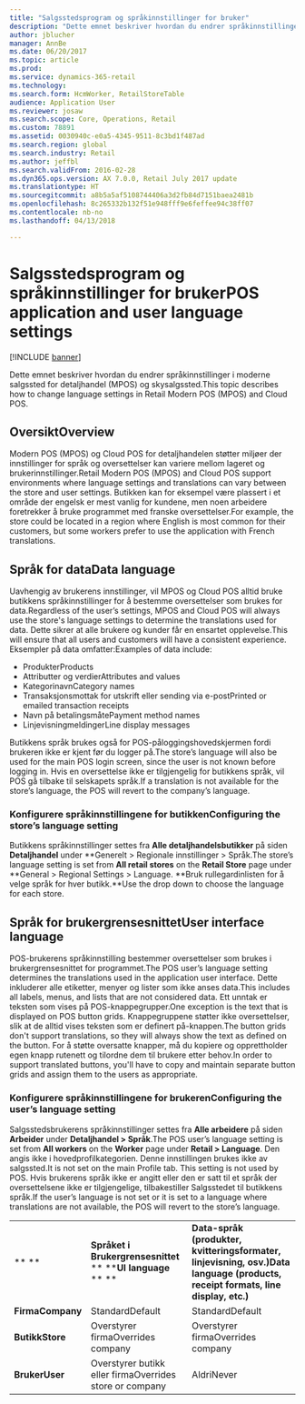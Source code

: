 ```yaml
---
title: "Salgsstedsprogram og språkinnstillinger for bruker"
description: "Dette emnet beskriver hvordan du endrer språkinnstillinger i moderne salgssted for detaljhandel (MPOS) og skysalgssted."
author: jblucher
manager: AnnBe
ms.date: 06/20/2017
ms.topic: article
ms.prod: 
ms.service: dynamics-365-retail
ms.technology: 
ms.search.form: HcmWorker, RetailStoreTable
audience: Application User
ms.reviewer: josaw
ms.search.scope: Core, Operations, Retail
ms.custom: 78891
ms.assetid: 0030940c-e0a5-4345-9511-8c3bd1f487ad
ms.search.region: global
ms.search.industry: Retail
ms.author: jeffbl
ms.search.validFrom: 2016-02-28
ms.dyn365.ops.version: AX 7.0.0, Retail July 2017 update
ms.translationtype: HT
ms.sourcegitcommit: a8b5a5af5108744406a3d2fb84d7151baea2481b
ms.openlocfilehash: 8c265332b132f51e948fff9e6feffee94c38ff07
ms.contentlocale: nb-no
ms.lasthandoff: 04/13/2018

---
```


# <a name="pos-application-and-user-language-settings"></a><span data-ttu-id="f5b43-103">Salgsstedsprogram og språkinnstillinger for bruker</span><span class="sxs-lookup"><span data-stu-id="f5b43-103">POS application and user language settings</span></span>

[!INCLUDE [banner](includes/banner.md)]

<span data-ttu-id="f5b43-104">Dette emnet beskriver hvordan du endrer språkinnstillinger i moderne salgssted for detaljhandel (MPOS) og skysalgssted.</span><span class="sxs-lookup"><span data-stu-id="f5b43-104">This topic describes how to change language settings in Retail Modern POS (MPOS) and Cloud POS.</span></span>

## <a name="overview"></a><span data-ttu-id="f5b43-105">Oversikt</span><span class="sxs-lookup"><span data-stu-id="f5b43-105">Overview</span></span>
<span data-ttu-id="f5b43-106">Modern POS (MPOS) og Cloud POS for detaljhandelen støtter miljøer der innstillinger for språk og oversettelser kan variere mellom lageret og brukerinnstillinger.</span><span class="sxs-lookup"><span data-stu-id="f5b43-106">Retail Modern POS (MPOS) and Cloud POS support environments where language settings and translations can vary between the store and user settings.</span></span> <span data-ttu-id="f5b43-107">Butikken kan for eksempel være plassert i et område der engelsk er mest vanlig for kundene, men noen arbeidere foretrekker å bruke programmet med franske oversettelser.</span><span class="sxs-lookup"><span data-stu-id="f5b43-107">For example, the store could be located in a region where English is most common for their customers, but some workers prefer to use the application with French translations.</span></span>

## <a name="data-language"></a><span data-ttu-id="f5b43-108">Språk for data</span><span class="sxs-lookup"><span data-stu-id="f5b43-108">Data language</span></span>
<span data-ttu-id="f5b43-109">Uavhengig av brukerens innstillinger, vil MPOS og Cloud POS alltid bruke butikkens språkinnstillinger for å bestemme oversettelser som brukes for data.</span><span class="sxs-lookup"><span data-stu-id="f5b43-109">Regardless of the user’s settings, MPOS and Cloud POS will always use the store's language settings to determine the translations used for data.</span></span> <span data-ttu-id="f5b43-110">Dette sikrer at alle brukere og kunder får en ensartet opplevelse.</span><span class="sxs-lookup"><span data-stu-id="f5b43-110">This will ensure that all users and customers will have a consistent experience.</span></span>  <span data-ttu-id="f5b43-111">Eksempler på data omfatter:</span><span class="sxs-lookup"><span data-stu-id="f5b43-111">Examples of data include:</span></span>

-   <span data-ttu-id="f5b43-112">Produkter</span><span class="sxs-lookup"><span data-stu-id="f5b43-112">Products</span></span>
-   <span data-ttu-id="f5b43-113">Attributter og verdier</span><span class="sxs-lookup"><span data-stu-id="f5b43-113">Attributes and values</span></span>
-   <span data-ttu-id="f5b43-114">Kategorinavn</span><span class="sxs-lookup"><span data-stu-id="f5b43-114">Category names</span></span>
-   <span data-ttu-id="f5b43-115">Transaksjonsmottak for utskrift eller sending via e-post</span><span class="sxs-lookup"><span data-stu-id="f5b43-115">Printed or emailed transaction receipts</span></span>
-   <span data-ttu-id="f5b43-116">Navn på betalingsmåte</span><span class="sxs-lookup"><span data-stu-id="f5b43-116">Payment method names</span></span>
-   <span data-ttu-id="f5b43-117">Linjevisningmeldinger</span><span class="sxs-lookup"><span data-stu-id="f5b43-117">Line display messages</span></span>

<span data-ttu-id="f5b43-118">Butikkens språk brukes også for POS-påloggingshovedskjermen fordi brukeren ikke er kjent før du logger på.</span><span class="sxs-lookup"><span data-stu-id="f5b43-118">The store’s language will also be used for the main POS login screen, since the user is not known before logging in.</span></span> <span data-ttu-id="f5b43-119">Hvis en oversettelse ikke er tilgjengelig for butikkens språk, vil POS gå tilbake til selskapets språk.</span><span class="sxs-lookup"><span data-stu-id="f5b43-119">If a translation is not available for the store’s language, the POS will revert to the company’s language.</span></span>

### <a name="configuring-the-stores-language-setting"></a><span data-ttu-id="f5b43-120">Konfigurere språkinnstillingene for butikken</span><span class="sxs-lookup"><span data-stu-id="f5b43-120">Configuring the store’s language setting</span></span>

<span data-ttu-id="f5b43-121">Butikkens språkinnstillinger settes fra **Alle detaljhandelsbutikker** på siden **Detaljhandel** under **Generelt &gt; Regionale innstillinger &gt; Språk.</span><span class="sxs-lookup"><span data-stu-id="f5b43-121">The store’s language setting is set from **All retail stores** on the **Retail Store** page under **General &gt; Regional Settings &gt; Language.</span></span> <span data-ttu-id="f5b43-122">**Bruk rullegardinlisten for å velge språk for hver butikk.</span><span class="sxs-lookup"><span data-stu-id="f5b43-122">**Use the drop down to choose the language for each store.</span></span>

## <a name="user-interface-language"></a><span data-ttu-id="f5b43-123">Språk for brukergrensesnittet</span><span class="sxs-lookup"><span data-stu-id="f5b43-123">User interface language</span></span>
<span data-ttu-id="f5b43-124">POS-brukerens språkinnstilling bestemmer oversettelser som brukes i brukergrensesnittet for programmet.</span><span class="sxs-lookup"><span data-stu-id="f5b43-124">The POS user’s language setting determines the translations used in the application user interface.</span></span> <span data-ttu-id="f5b43-125">Dette inkluderer alle etiketter, menyer og lister som ikke anses data.</span><span class="sxs-lookup"><span data-stu-id="f5b43-125">This includes all labels, menus, and lists that are not considered data.</span></span> <span data-ttu-id="f5b43-126">Ett unntak er teksten som vises på POS-knappegrupper.</span><span class="sxs-lookup"><span data-stu-id="f5b43-126">One exception is the text that is displayed on POS button grids.</span></span> <span data-ttu-id="f5b43-127">Knappegruppene støtter ikke oversettelser, slik at de alltid vises teksten som er definert på-knappen.</span><span class="sxs-lookup"><span data-stu-id="f5b43-127">The button grids don't support translations, so they will always show the text as defined on the button.</span></span> <span data-ttu-id="f5b43-128">For å støtte oversatte knapper, må du kopiere og opprettholder egen knapp rutenett og tilordne dem til brukere etter behov.</span><span class="sxs-lookup"><span data-stu-id="f5b43-128">In order to support translated buttons, you'll have to copy and maintain separate button grids and assign them to the users as appropriate.</span></span>

### <a name="configuring-the-users-language-setting"></a><span data-ttu-id="f5b43-129">Konfigurere språkinnstillingene for brukeren</span><span class="sxs-lookup"><span data-stu-id="f5b43-129">Configuring the user’s language setting</span></span>

<span data-ttu-id="f5b43-130">Salgsstedsbrukerens språkinnstillinger settes fra **Alle arbeidere** på siden **Arbeider** under **Detaljhandel &gt; Språk**.</span><span class="sxs-lookup"><span data-stu-id="f5b43-130">The POS user’s language setting is set from **All workers** on the **Worker** page under **Retail &gt; Language**.</span></span>  <span data-ttu-id="f5b43-131">Den angis ikke i hovedprofilkategorien.  Denne innstillingen brukes ikke av salgssted.</span><span class="sxs-lookup"><span data-stu-id="f5b43-131">It is not set on the main Profile tab.  This setting is not used by POS.</span></span> <span data-ttu-id="f5b43-132">Hvis brukerens språk ikke er angitt eller den er satt til et språk der oversettelsene ikke er tilgjengelige, tilbakestiller Salgsstedet til butikkens språk.</span><span class="sxs-lookup"><span data-stu-id="f5b43-132">If the user’s language is not set or it is set to a language where translations are not available, the POS will revert to the store’s language.</span></span>  

|             |                            |                                                                   |
|-------------|----------------------------|-------------------------------------------------------------------|
| <span data-ttu-id="f5b43-133">** **</span><span class="sxs-lookup"><span data-stu-id="f5b43-133">** **</span></span>       | <span data-ttu-id="f5b43-134">**Språket i Brukergrensesnittet** ** **</span><span class="sxs-lookup"><span data-stu-id="f5b43-134">**UI language** ** **</span></span>      | <span data-ttu-id="f5b43-135">**Data-språk (produkter, kvitteringsformater, linjevisning, osv.)**</span><span class="sxs-lookup"><span data-stu-id="f5b43-135">**Data language (products, receipt formats, line display, etc.)**</span></span> |
| <span data-ttu-id="f5b43-136">**Firma**</span><span class="sxs-lookup"><span data-stu-id="f5b43-136">**Company**</span></span> | <span data-ttu-id="f5b43-137">Standard</span><span class="sxs-lookup"><span data-stu-id="f5b43-137">Default</span></span>                    | <span data-ttu-id="f5b43-138">Standard</span><span class="sxs-lookup"><span data-stu-id="f5b43-138">Default</span></span>                                                           |
| <span data-ttu-id="f5b43-139">**Butikk**</span><span class="sxs-lookup"><span data-stu-id="f5b43-139">**Store**</span></span>   | <span data-ttu-id="f5b43-140">Overstyrer firma</span><span class="sxs-lookup"><span data-stu-id="f5b43-140">Overrides company</span></span>          | <span data-ttu-id="f5b43-141">Overstyrer firma</span><span class="sxs-lookup"><span data-stu-id="f5b43-141">Overrides company</span></span>                                                 |
| <span data-ttu-id="f5b43-142">**Bruker**</span><span class="sxs-lookup"><span data-stu-id="f5b43-142">**User**</span></span>    | <span data-ttu-id="f5b43-143">Overstyrer butikk eller firma</span><span class="sxs-lookup"><span data-stu-id="f5b43-143">Overrides store or company</span></span> | <span data-ttu-id="f5b43-144">Aldri</span><span class="sxs-lookup"><span data-stu-id="f5b43-144">Never</span></span>                                                             |






